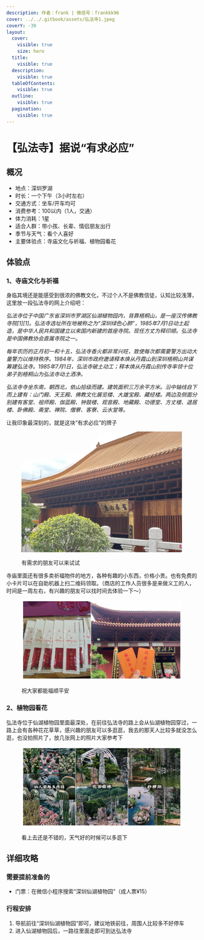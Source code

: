 ```yaml
---
description: 作者：frank | 微信号：frankkk96
cover: ../../.gitbook/assets/弘法寺1.jpeg
coverY: -39
layout:
  cover:
    visible: true
    size: hero
  title:
    visible: true
  description:
    visible: true
  tableOfContents:
    visible: true
  outline:
    visible: true
  pagination:
    visible: true
---
```


# 【弘法寺】据说“有求必应”

## 概况

* 地点：深圳罗湖
* 时长：一个下午（3小时左右）
* 交通方式：坐车/开车均可
* 消费参考：100以内（1人，交通）
* 体力消耗：1星
* 适合人群：带小孩、长辈、情侣朋友出行
* 季节与天气：看个人喜好
* 主要体验点：寺庙文化与祈福、植物园看花

## 体验点

### 1、寺庙文化与祈福

身临其境还是能感受到很浓的佛教文化，不过个人不是佛教信徒，认知比较浅薄，这里放一段弘法寺的网上介绍吧：

_弘法寺位于中国广东省深圳市罗湖区仙湖植物园内，背靠梧桐山，是一座汉传佛教寺院\[1]\[1]。弘法寺选址所在地被称之为“深圳绿色心肺”，1985年7月1日动土起造，是中华人民共和国建立以来国内新建的首座寺院。现任方丈为释印顺。弘法寺是中国佛教协会直属寺院之一。_

_每年农历的正月初一和十五，弘法寺香火都非常兴旺，致使每次都需要警方出动大量警力以维持秩序。1984年，深圳市政府邀请释本焕从丹霞山到深圳梧桐山共谋筹建弘法寺。1985年7月1日，弘法寺破土动工；释本焕从丹霞山别传寺率领十位弟子到梧桐山为弘法寺动土洒净。_

_弘法寺寺坐东南，朝西北，依山拾级而建。建筑面积三万余平方米。沿中轴线自下而上建有：山门殿、天王殿、佛教文化展览楼、大雄宝殿、藏经楼。两边及侧面分别建有客堂、祖师殿、伽蓝殿、钟鼓楼、观音殿、地藏殿、功德堂、方丈楼、退居楼、卧佛殿、斋堂、禅院、僧寮、客寮、云水堂等。_

让我印象最深刻的，就是这块“有求必应”的牌子

<figure><img src="../../.gitbook/assets/弘法寺1.jpeg" alt=""><figcaption><p>有需求的朋友可以来试试</p></figcaption></figure>

寺庙里面还有很多卖祈福物件的地方，各种有趣的小东西，价格小贵。也有免费的小卡片可以在自助机器上扫二维码领取。（商店的工作人员很多是来做义工的人，时间是一周左右，有兴趣的朋友可以找时间去体验一下～）

<figure><img src="../../.gitbook/assets/弘法寺2.jpg" alt=""><figcaption><p>祝大家都能福顺平安</p></figcaption></figure>

### 2、植物园看花

弘法寺位于仙湖植物园里面最深处，在前往弘法寺的路上会从仙湖植物园穿过，一路上会有各种花花草草，感兴趣的朋友可以多逛逛，我去的那天人比较多就没怎么逛，也没拍照片了，放几张网上的照片大家参考下

<figure><img src="../../.gitbook/assets/弘法寺3.jpg" alt=""><figcaption><p>看上去还是不错的，天气好的时候可以多逛下</p></figcaption></figure>

## 详细攻略

### 需要提前准备的

* 门票：在微信小程序搜索“深圳仙湖植物园”（成人票¥15）

### 行程安排

1. 导航前往“深圳仙湖植物园”即可，建议地铁前往，周围人比较多不好停车
2. 进入仙湖植物园后，一路往里面走即可到达弘法寺
